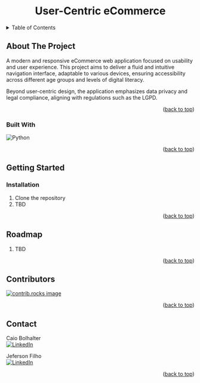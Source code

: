 <a id="readme-top"></a>

<div align="center">
  <h1 align="center">User-Centric eCommerce</h1>
</div>

<!-- TABLE OF CONTENTS -->
<details>
  <summary>Table of Contents</summary>
  <ol>
    <li>
      <a href="#about-the-project">About The Project</a>
      <ul>
        <li><a href="#built-with">Built With</a></li>
      </ul>
    </li>
    <li>
      <a href="#getting-started">Getting Started</a>
      <ul>
        <li><a href="#installation">Installation</a></li>
      </ul>
    </li>
    <li><a href="#roadmap">Roadmap</a></li>
    <li><a href="#contributors">Contributors</a></li>
    <li><a href="#contact">Contact</a></li>
  </ol>
</details>

<!-- ABOUT THE PROJECT -->
## About The Project
A modern and responsive eCommerce web application focused on usability and user experience. This project aims to deliver a fluid and intuitive navigation interface, adaptable to various devices, ensuring accessibility across different age groups and levels of digital literacy.

Beyond user-centric design, the application emphasizes data privacy and legal compliance, aligning with regulations such as the LGPD.

<p align="right">(<a href="#readme-top">back to top</a>)</p>

### Built With

![Python][Python-url]

<p align="right">(<a href="#readme-top">back to top</a>)</p>

<!-- GETTING STARTED -->
## Getting Started
### Installation

1. Clone the repository
2. TBD

<p align="right">(<a href="#readme-top">back to top</a>)</p>

<!-- ROADMAP -->
## Roadmap

1. TBD

<p align="right">(<a href="#readme-top">back to top</a>)</p>

<!-- CONTRIBUTING -->
## Contributors

<a href="https://github.com/Jeferson-Filho/ChestXRayClassification/graphs/contributors">
  <img src="https://contrib.rocks/image?repo=Jeferson-Filho/ChestXRayClassification" alt="contrib.rocks image" />
</a>

<p align="right">(<a href="#readme-top">back to top</a>)</p>

<!-- CONTACT -->
## Contact

Caio Bolhalter <br>
[![LinkedIn][linkedin-shield]][caio-linkedin-url]

Jeferson Filho <br>
[![LinkedIn][linkedin-shield]][jeferson-linkedin-url]

<p align="right">(<a href="#readme-top">back to top</a>)</p>

<!-- MARKDOWN LINKS & IMAGES -->

[linkedin-shield]: https://img.shields.io/badge/-LinkedIn-black.svg?style=for-the-badge&logo=linkedin&colorB=555
[linkedin-url]: https://linkedin.com/in/othneildrew
[Python-url]: https://img.shields.io/badge/python-3670A0?style=for-the-badge&logo=python&logoColor=ffdd54

<!-- -------------------------------------------------------------------------------- -->
[caio-linkedin-url]: https://www.linkedin.com/in/caio-bohlhalter-de-souza-202646232/
[jeferson-linkedin-url]: https://www.linkedin.com/in/jdietrichfho/